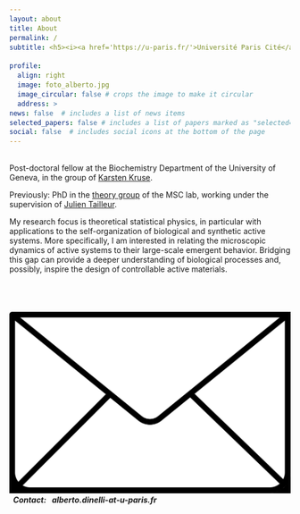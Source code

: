 ```yaml
---
layout: about
title: About
permalink: /
subtitle: <h5><i><a href='https://u-paris.fr/'>Université Paris Cité</a>, Laboratoire Matière et Systèmes Complexes (<a href='http://www.msc.univ-paris-diderot.fr/'>MSC</a>).</i></h5>

profile:
  align: right
  image: foto_alberto.jpg
  image_circular: false # crops the image to make it circular
  address: >
news: false  # includes a list of news items
selected_papers: false # includes a list of papers marked as "selected={true}"
social: false  # includes social icons at the bottom of the page
---
```


<br>
Post-doctoral fellow at the Biochemistry Department of the
University of Geneva, in the group of <a
href='https://www.unige.ch/sciences/biochimie/labs/karsten-kruse/'>Karsten
Kruse</a>.

Previously: PhD in the <a
href='https://sites.google.com/view/theory-of-complex-systems/welcome?authuser=0'>theory
group</a> of the MSC lab, working under the supervision of <a
href='https://physics.mit.edu/faculty/julien-tailleur/'>Julien
Tailleur</a>.

My research focus is theoretical statistical physics, in particular
with applications to the self-organization of biological and synthetic
active systems. More specifically, I am interested in relating the
microscopic dynamics of active systems to their large-scale emergent
behavior. Bridging this gap can provide a deeper understanding of
biological processes and, possibly, inspire the design of controllable
active materials.

<br> <br>

<p>
<h5>
 <img src="assets/img/mail-icon.jpg" class="icon">
 <span style="color: var(--global-theme-color)"> &nbsp; Contact</span>:
 &nbsp; alberto.dinelli-at-u-paris.fr
</h5>
</p>

<br>
<br>